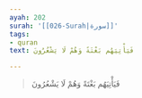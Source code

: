 ```yaml
---
ayah: 202
surah: '[[026-Surah|سورة]]'
tags:
- quran
text: فَيَأْتِيَهُم بَغْتَةً وَهُمْ لَا يَشْعُرُونَ

---
```

> فَيَأْتِيَهُم بَغْتَةً وَهُمْ لَا يَشْعُرُونَ
